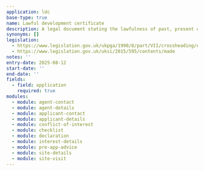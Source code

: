 ```yaml
---
application: ldc
base-type: true
name: Lawful development certificate
description: A legal document stating the lawfulness of past, present or future building use, operation or other matters, signifying that enforcement action cannot be carried out against the development
synonyms: []
legislation:
  - https://www.legislation.gov.uk/ukpga/1990/8/part/VII/crossheading/established-use-certificates
  - https://www.legislation.gov.uk/uksi/2015/595/contents/made
notes: ''
entry-date: 2025-08-12
start-date: ''
end-date: ''
fields:
  - field: application
    required: true
modules:
  - module: agent-contact
  - module: agent-details
  - module: applicant-contact
  - module: applicant-details
  - module: conflict-of-interest
  - module: checklist
  - module: declaration
  - module: interest-details
  - module: pre-app-advice
  - module: site-details
  - module: site-visit
---
```

